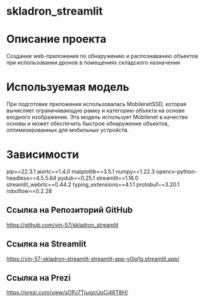 # skladron_streamlit

# Описание проекта
Создание web-приложения по обнаружению и распознаванию объектов при использовании дронов 
в помещениях складского назначения

# Используемая модель 
При подготовке приложения использовалась MobilenetSSD, которая вычисляет ограничивающую рамку и категорию объекта на основе входного изображения.
Эта модель использует Mobilenet в качестве основы и может обеспечить быстрое обнаружение объектов, оптимизированных для мобильных устройств.

# Зависимости
pip==22.3.1
aiortc==1.4.0
matplotlib==3.5.1
numpy==1.22.3
opencv-python-headless==4.5.5.64
pydub==0.25.1
streamlit==1.16.0
streamlit_webrtc==0.44.2
typing_extensions==4.1.1
protobuf~=3.20.1
roboflow==0.2.28
 
## Ссылка на Репозиторий GitHub
https://github.com/vin-57/skladron_streamlit

## Ссылка на Streamlit
https://vin-57-skladron-streamlit-streamlit-app-v0iq1g.streamlit.app/

## Ссылка на  Prezi
https://prezi.com/view/sOPJ7TjuigcUpCi46T8H/
